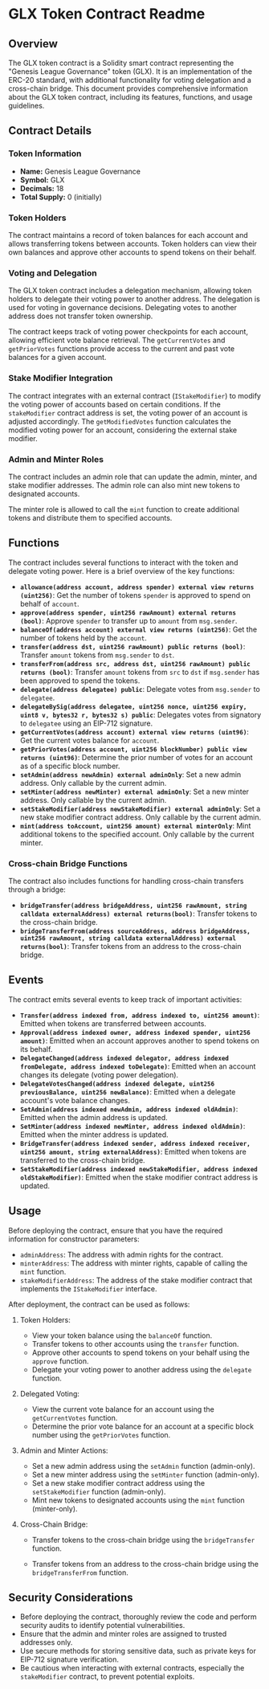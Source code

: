 # GLX Token Contract Readme

## Overview

The GLX token contract is a Solidity smart contract representing the "Genesis League Governance" token (GLX). It is an implementation of the ERC-20 standard, with additional functionality for voting delegation and a cross-chain bridge. This document provides comprehensive information about the GLX token contract, including its features, functions, and usage guidelines.

## Contract Details

### Token Information

- **Name:** Genesis League Governance
- **Symbol:** GLX
- **Decimals:** 18
- **Total Supply:** 0 (initially)

### Token Holders

The contract maintains a record of token balances for each account and allows transferring tokens between accounts. Token holders can view their own balances and approve other accounts to spend tokens on their behalf.

### Voting and Delegation

The GLX token contract includes a delegation mechanism, allowing token holders to delegate their voting power to another address. The delegation is used for voting in governance decisions. Delegating votes to another address does not transfer token ownership.

The contract keeps track of voting power checkpoints for each account, allowing efficient vote balance retrieval. The `getCurrentVotes` and `getPriorVotes` functions provide access to the current and past vote balances for a given account.

### Stake Modifier Integration

The contract integrates with an external contract (`IStakeModifier`) to modify the voting power of accounts based on certain conditions. If the `stakeModifier` contract address is set, the voting power of an account is adjusted accordingly. The `getModifiedVotes` function calculates the modified voting power for an account, considering the external stake modifier.

### Admin and Minter Roles

The contract includes an admin role that can update the admin, minter, and stake modifier addresses. The admin role can also mint new tokens to designated accounts.

The minter role is allowed to call the `mint` function to create additional tokens and distribute them to specified accounts.

## Functions

The contract includes several functions to interact with the token and delegate voting power. Here is a brief overview of the key functions:

- **`allowance(address account, address spender) external view returns (uint256)`**: Get the number of tokens `spender` is approved to spend on behalf of `account`.
- **`approve(address spender, uint256 rawAmount) external returns (bool)`**: Approve `spender` to transfer up to `amount` from `msg.sender`.
- **`balanceOf(address account) external view returns (uint256)`**: Get the number of tokens held by the `account`.
- **`transfer(address dst, uint256 rawAmount) public returns (bool)`**: Transfer `amount` tokens from `msg.sender` to `dst`.
- **`transferFrom(address src, address dst, uint256 rawAmount) public returns (bool)`**: Transfer `amount` tokens from `src` to `dst` if `msg.sender` has been approved to spend the tokens.
- **`delegate(address delegatee) public`**: Delegate votes from `msg.sender` to `delegatee`.
- **`delegateBySig(address delegatee, uint256 nonce, uint256 expiry, uint8 v, bytes32 r, bytes32 s) public`**: Delegates votes from signatory to `delegatee` using an EIP-712 signature.
- **`getCurrentVotes(address account) external view returns (uint96)`**: Get the current votes balance for `account`.
- **`getPriorVotes(address account, uint256 blockNumber) public view returns (uint96)`**: Determine the prior number of votes for an account as of a specific block number.
- **`setAdmin(address newAdmin) external adminOnly`**: Set a new admin address. Only callable by the current admin.
- **`setMinter(address newMinter) external adminOnly`**: Set a new minter address. Only callable by the current admin.
- **`setStakeModifier(address newStakeModifier) external adminOnly`**: Set a new stake modifier contract address. Only callable by the current admin.
- **`mint(address toAccount, uint256 amount) external minterOnly`**: Mint additional tokens to the specified account. Only callable by the current minter.

### Cross-chain Bridge Functions

The contract also includes functions for handling cross-chain transfers through a bridge:

- **`bridgeTransfer(address bridgeAddress, uint256 rawAmount, string calldata externalAddress) external returns(bool)`**: Transfer tokens to the cross-chain bridge.
- **`bridgeTransferFrom(address sourceAddress, address bridgeAddress, uint256 rawAmount, string calldata externalAddress) external returns(bool)`**: Transfer tokens from an address to the cross-chain bridge.

## Events

The contract emits several events to keep track of important activities:

- **`Transfer(address indexed from, address indexed to, uint256 amount)`**: Emitted when tokens are transferred between accounts.
- **`Approval(address indexed owner, address indexed spender, uint256 amount)`**: Emitted when an account approves another to spend tokens on its behalf.
- **`DelegateChanged(address indexed delegator, address indexed fromDelegate, address indexed toDelegate)`**: Emitted when an account changes its delegate (voting power delegation).
- **`DelegateVotesChanged(address indexed delegate, uint256 previousBalance, uint256 newBalance)`**: Emitted when a delegate account's vote balance changes.
- **`SetAdmin(address indexed newAdmin, address indexed oldAdmin)`**: Emitted when the admin address is updated.
- **`SetMinter(address indexed newMinter, address indexed oldAdmin)`**: Emitted when the minter address is updated.
- **`BridgeTransfer(address indexed sender, address indexed receiver, uint256 amount, string externalAddress)`**: Emitted when tokens are transferred to the cross-chain bridge.
- **`SetStakeModifier(address indexed newStakeModifier, address indexed oldStakeModifier)`**: Emitted when the stake modifier contract address is updated.

## Usage

Before deploying the contract, ensure that you have the required information for constructor parameters:

- `adminAddress`: The address with admin rights for the contract.
- `minterAddress`: The address with minter rights, capable of calling the `mint` function.
- `stakeModifierAddress`: The address of the stake modifier contract that implements the `IStakeModifier` interface.

After deployment, the contract can be used as follows:

1. Token Holders:
   - View your token balance using the `balanceOf` function.
   - Transfer tokens to other accounts using the `transfer` function.
   - Approve other accounts to spend tokens on your behalf using the `approve` function.
   - Delegate your voting power to another address using the `delegate` function.

2. Delegated Voting:
   - View the current vote balance for an account using the `getCurrentVotes` function.
   - Determine the prior vote balance for an account at a specific block number using the `getPriorVotes` function.

3. Admin and Minter Actions:
   - Set a new admin address using the `setAdmin` function (admin-only).
   - Set a new minter address using the `setMinter` function (admin-only).
   - Set a new stake modifier contract address using the `setStakeModifier` function (admin-only).
   - Mint new tokens to designated accounts using the `mint` function (minter-only).

4. Cross-Chain Bridge:
   - Transfer tokens to the cross-chain bridge using the `bridgeTransfer` function.


   - Transfer tokens from an address to the cross-chain bridge using the `bridgeTransferFrom` function.

## Security Considerations

- Before deploying the contract, thoroughly review the code and perform security audits to identify potential vulnerabilities.
- Ensure that the admin and minter roles are assigned to trusted addresses only.
- Use secure methods for storing sensitive data, such as private keys for EIP-712 signature verification.
- Be cautious when interacting with external contracts, especially the `stakeModifier` contract, to prevent potential exploits.